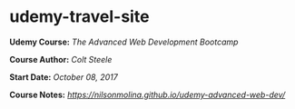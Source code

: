 # udemy-travel-site
**Udemy Course:** *The Advanced Web Development Bootcamp*

**Course Author:** *Colt Steele*

**Start Date:** *October 08, 2017*

**Course Notes:** *https://nilsonmolina.github.io/udemy-advanced-web-dev/*